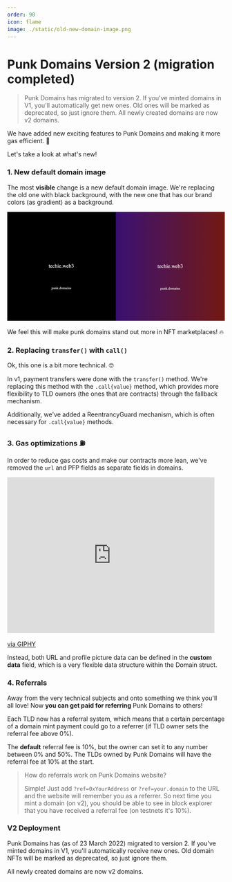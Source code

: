 ```yaml
---
order: 90
icon: flame
image: ./static/old-new-domain-image.png
---
```


# Punk Domains Version 2 (migration completed)

> Punk Domains has migrated to version 2. If you've minted domains in V1, you'll automatically get new ones. Old ones will be marked as deprecated, so just ignore them. All newly created domains are now v2 domains.

We have added new exciting features to Punk Domains and making it more gas efficient. 🤘

Let's take a look at what's new!

### 1. New default domain image

The most **visible** change is a new default domain image. We're replacing the old one with black background, with the new one that has our brand colors (as gradient) as a background.

![](/static/old-new-domain-image.png)

We feel this will make punk domains stand out more in NFT marketplaces! 🔥

### 2. Replacing `transfer()` with `call()`

Ok, this one is a bit more technical. 🤓

In v1, payment transfers were done with the `transfer()` method. We're replacing this method with the `.call{value}` method, which provides more flexibility to TLD owners (the ones that are contracts) through the fallback mechanism. 

Additionally, we've added a ReentrancyGuard mechanism, which is often necessary for `.call{value}` methods.

### 3. Gas optimizations ⛽

In order to reduce gas costs and make our contracts more lean, we've removed the `url` and PFP fields as separate fields in domains. 

<iframe src="https://giphy.com/embed/1uXj5hl0EMj0Tfe8Ub" width="480" height="360" frameBorder="0" class="giphy-embed" allowFullScreen></iframe><p><a href="https://giphy.com/gifs/dad-dude-basic-1uXj5hl0EMj0Tfe8Ub">via GIPHY</a></p>

Instead, both URL and  profile picture data can be defined in the **custom data** field, which is a very flexible data structure within the Domain struct.

### 4. Referrals

Away from the very technical subjects and onto something we think you'll all love! Now **you can get paid for referring** Punk Domains to others!

Each TLD now has a referral system, which means that a certain percentage of a domain mint payment could go to a referrer (if TLD owner sets the referral fee above 0%). 

The **default** referral fee is 10%, but the owner can set it to any number between 0% and 50%. The TLDs owned by Punk Domains will have the referral fee at 10% at the start.

> How do referrals work on Punk Domains website? 
> 
> Simple! Just add `?ref=0xYourAddress` or `?ref=your.domain` to the URL and the website will remember you as a referrer. So next time you mint a domain (on v2), you should be able to see in block explorer that you have received a referral fee (on testnets it's 10%).

### V2 Deployment

Punk Domains has (as of 23 March 2022) migrated to version 2. If you've minted domains in V1, you'll automatically receive new ones. Old domain NFTs will be marked as deprecated, so just ignore them. 

All newly created domains are now v2 domains.
